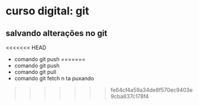 # curso digital: git

## salvando alterações no git

<<<<<<< HEAD
* comando git push
=======
* comando git push
* comando git pull
* comando git fetch
n ta puxando
>>>>>>> fe64cf4a59a34de8f570ec9403e9cba837c178f4
